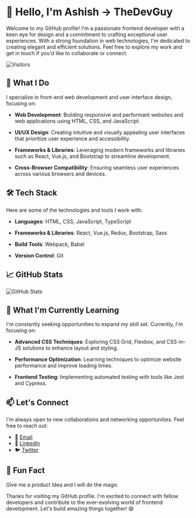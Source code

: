 # 👋 Hello, I'm Ashish -> TheDevGuy

Welcome to my GitHub profile! I'm a passionate frontend developer with a keen eye for design and a commitment to crafting exceptional user experiences. With a strong foundation in web technologies, I'm dedicated to creating elegant and efficient solutions. Feel free to explore my work and get in touch if you'd like to collaborate or connect.

![Visitors](https://visitor-badge.glitch.me/badge?page_id=Ashishkkb.Ashishkkb)

## 🚀 What I Do

I specialize in front-end web development and user interface design, focusing on:

- **Web Development**: Building responsive and performant websites and web applications using HTML, CSS, and JavaScript.

- **UI/UX Design**: Creating intuitive and visually appealing user interfaces that prioritize user experience and accessibility.

- **Frameworks & Libraries**: Leveraging modern frameworks and libraries such as React, Vue.js, and Bootstrap to streamline development.

- **Cross-Browser Compatibility**: Ensuring seamless user experiences across various browsers and devices.

## 🛠️ Tech Stack

Here are some of the technologies and tools I work with:

- **Languages**: HTML, CSS, JavaScript, TypeScript

- **Frameworks & Libraries**: React, Vue.js, Redux, Bootstrap, Sass

- **Build Tools**: Webpack, Babel

- **Version Control**: Git

## 📈 GitHub Stats

![GitHub Stats](https://github-readme-stats.vercel.app/api?username=Ashishkkb&show_icons=true&hide_border=true&count_private=true&include_all_commits=true)

## 🌱 What I'm Currently Learning

I'm constantly seeking opportunities to expand my skill set. Currently, I'm focusing on:

- **Advanced CSS Techniques**: Exploring CSS Grid, Flexbox, and CSS-in-JS solutions to enhance layout and styling.

- **Performance Optimization**: Learning techniques to optimize website performance and improve loading times.

- **Frontend Testing**: Implementing automated testing with tools like Jest and Cypress.

## 📫 Let's Connect

I'm always open to new collaborations and networking opportunities. Feel free to reach out:

- 📧 [Email](mailto:your.email@example.com)
- 💼 [LinkedIn](https://www.linkedin.com/in/your-linkedin-profile/)
- 🐦 [Twitter](https://twitter.com/your-twitter-handle)

## 🌟 Fun Fact

Give me a product Idea and I will do the magic 

Thanks for visiting my GitHub profile. I'm excited to connect with fellow developers and contribute to the ever-evolving world of frontend development. Let's build amazing things together! 😄
